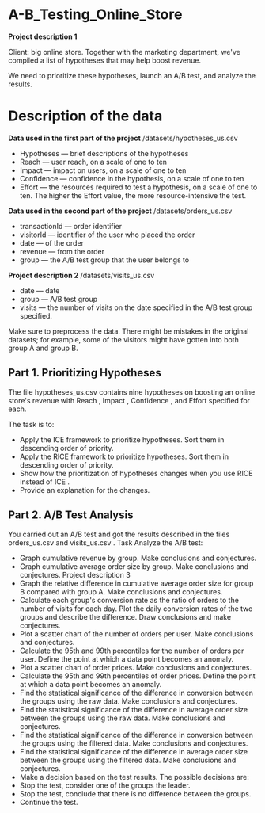 # A-B_Testing_Online_Store

**Project description 1**

Client: big online store. Together with the marketing
department, we've compiled a list of hypotheses that may help boost
revenue.

We need to prioritize these hypotheses, launch an A/B test, and analyze the
results.

# Description of the data

**Data used in the first part of the project**
/datasets/hypotheses_us.csv
- Hypotheses — brief descriptions of the hypotheses
- Reach — user reach, on a scale of one to ten
- Impact — impact on users, on a scale of one to ten
- Confidence — confidence in the hypothesis, on a scale of one to ten
- Effort — the resources required to test a hypothesis, on a scale of one to ten. The higher the Effort value, the more resource-intensive the test.


**Data used in the second part of the project**
/datasets/orders_us.csv
- transactionId — order identifier
- visitorId — identifier of the user who placed the order
- date — of the order
- revenue — from the order
- group — the A/B test group that the user belongs to

**Project description 2** 
/datasets/visits_us.csv
- date — date
- group — A/B test group
- visits — the number of visits on the date specified in the A/B test group
specified.

Make sure to preprocess the data. There might be mistakes in the original
datasets; for example, some of the visitors might have gotten into both group
A and group B.

## Part 1. Prioritizing Hypotheses
The file hypotheses_us.csv contains nine hypotheses on boosting an online
store's revenue with Reach , Impact , Confidence , and Effort specified for each.

The task is to:

- Apply the ICE framework to prioritize hypotheses. Sort them in
descending order of priority.
- Apply the RICE framework to prioritize hypotheses. Sort them in
descending order of priority.
- Show how the prioritization of hypotheses changes when you use RICE
instead of ICE . 
- Provide an explanation for the changes.

## Part 2. A/B Test Analysis
You carried out an A/B test and got the results described in the files
orders_us.csv and visits_us.csv .
Task
Analyze the A/B test:
- Graph cumulative revenue by group. Make conclusions and conjectures.
-  Graph cumulative average order size by group. Make conclusions and
conjectures.
Project description 3
-  Graph the relative difference in cumulative average order size for group B
compared with group A. Make conclusions and conjectures.
-  Calculate each group's conversion rate as the ratio of orders to the
number of visits for each day. Plot the daily conversion rates of the two
groups and describe the difference. Draw conclusions and make
conjectures.
-  Plot a scatter chart of the number of orders per user. Make conclusions
and conjectures.
-  Calculate the 95th and 99th percentiles for the number of orders per user.
Define the point at which a data point becomes an anomaly.
- Plot a scatter chart of order prices. Make conclusions and conjectures.
- Calculate the 95th and 99th percentiles of order prices. Define the point at
which a data point becomes an anomaly.
-  Find the statistical significance of the difference in conversion between the
groups using the raw data. Make conclusions and conjectures.
- Find the statistical significance of the difference in average order size
between the groups using the raw data. Make conclusions and conjectures.
-  Find the statistical significance of the difference in conversion between the
groups using the filtered data. Make conclusions and conjectures.
- Find the statistical significance of the difference in average order size
between the groups using the filtered data. Make conclusions and
conjectures.
- Make a decision based on the test results. The possible decisions are:
- Stop the test, consider one of the groups the leader.
- Stop the test, conclude that there is no difference between the groups.
- Continue the test.
